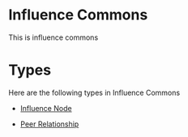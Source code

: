 # Influence Commons #
This is influence commons

# Types #
Here are the following types in Influence Commons


  * [Influence Node](influence__influence_node.md)


  * [Peer Relationship](influence__peer_relationship.md)
